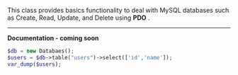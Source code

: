 This class  provides basics functionality to deal with MySQL databases such as  Create, Read, Update, and Delete using **PDO** .

<hr>

**Documentation - coming soon**

```PHP
$db = new Databaes();
$users = $db->table("users")->select(['id','name']);
var_dump($users);
```
